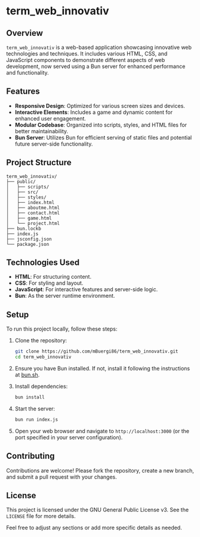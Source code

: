 # term_web_innovativ

## Overview
`term_web_innovativ` is a web-based application showcasing innovative web technologies and techniques. It includes various HTML, CSS, and JavaScript components to demonstrate different aspects of web development, now served using a Bun server for enhanced performance and functionality.

## Features
- **Responsive Design**: Optimized for various screen sizes and devices.
- **Interactive Elements**: Includes a game and dynamic content for enhanced user engagement.
- **Modular Codebase**: Organized into scripts, styles, and HTML files for better maintainability.
- **Bun Server**: Utilizes Bun for efficient serving of static files and potential future server-side functionality.

## Project Structure
```
term_web_innovativ/
├── public/
│   ├── scripts/
│   ├── src/
│   ├── styles/
│   ├── index.html
│   ├── aboutme.html
│   ├── contact.html
│   ├── game.html
│   └── project.html
├── bun.lockb
├── index.js
├── jsconfig.json
└── package.json
```

## Technologies Used
- **HTML**: For structuring content.
- **CSS**: For styling and layout.
- **JavaScript**: For interactive features and server-side logic.
- **Bun**: As the server runtime environment.

## Setup
To run this project locally, follow these steps:

1. Clone the repository:
   ```sh
   git clone https://github.com/mBuergi86/term_web_innovativ.git
   cd term_web_innovativ
   ```

2. Ensure you have Bun installed. If not, install it following the instructions at [bun.sh](https://bun.sh).

3. Install dependencies:
   ```sh
   bun install
   ```

4. Start the server:
   ```sh
   bun run index.js
   ```

5. Open your web browser and navigate to `http://localhost:3000` (or the port specified in your server configuration).

## Contributing
Contributions are welcome! Please fork the repository, create a new branch, and submit a pull request with your changes.

## License
This project is licensed under the GNU General Public License v3. See the `LICENSE` file for more details.

Feel free to adjust any sections or add more specific details as needed.